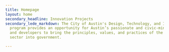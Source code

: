 ```yaml
---
title: Homepage
layout: home
secondary_headline: Innovation Projects
secondary_lede_markdown: The City of Austin's Design, Technology, and Innovation Fellows
  program provides an opportunity for Austin’s passionate and civic-minded designers
  and developers to bring the principles, values, and practices of the technology
  sector into government.

---
```

